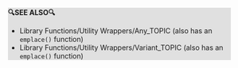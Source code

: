 <div style="margin:2em; background-color: #e0e0e0;">

<strong>🔍SEE ALSO🔍</strong>

 * Library Functions/Utility Wrappers/Any_TOPIC (also has an `emplace()` function)
 * Library Functions/Utility Wrappers/Variant_TOPIC (also has an `emplace()` function)

</div>

